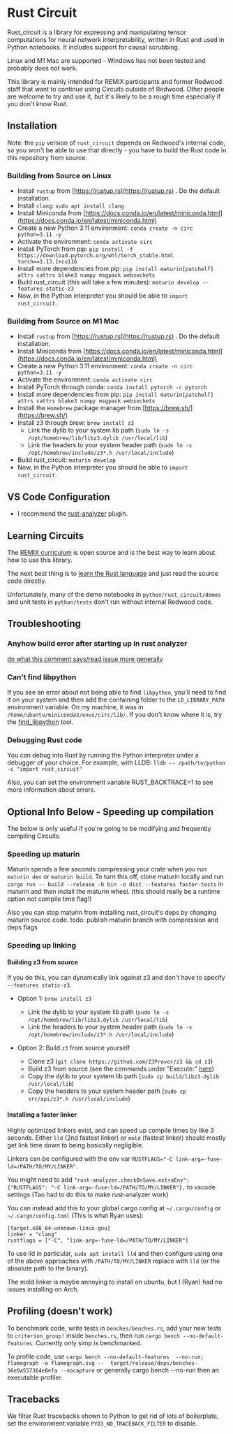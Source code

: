 # Rust Circuit

Rust_circuit is a library for expressing and manipulating tensor computations for neural network interpretability, written in Rust and used in Python notebooks. It includes support for causal scrubbing. 

Linux and M1 Mac are supported - Windows has not been tested and probably does not work.

This library is mainly intended for REMIX participants and former Redwood staff that want to continue using Circuits outside of Redwood. Other people are welcome to try and use it, but it's likely to be a rough time especially if you don't know Rust.

## Installation

Note: the `pip` version of `rust_circuit` depends on Redwood's internal code, so you won't be able to use that directly - you have to build the Rust code in this repository from source.

### Building from Source on Linux

- Install `rustup` from [https://rustup.rs](https://rustup.rs) . Do the default installation.
- Install `clang`: `sudo apt install clang`
- Install Miniconda from [https://docs.conda.io/en/latest/miniconda.html](https://docs.conda.io/en/latest/miniconda.html)
- Create a new Python 3.11 environment: `conda create -n circ python=3.11 -y`
- Activate the environment: `conda activate circ`
- Install PyTorch from pip:  `pip install -f https://download.pytorch.org/whl/torch_stable.html torch==1.13.1+cu116`
- Install more dependencies from pip: `pip install maturin[patchelf] attrs cattrs blake3 numpy msgpack websockets`
- Build rust_circuit (this will take a few minutes): `maturin develop --features static-z3`
- Now, in the Python interpreter you should be able to `import rust_circuit`.

### Building from Source on M1 Mac

- Install `rustup` from [https://rustup.rs](https://rustup.rs) . Do the default installation.
- Install Miniconda from [https://docs.conda.io/en/latest/miniconda.html](https://docs.conda.io/en/latest/miniconda.html)
- Create a new Python 3.11 environment: `conda create -n circ python=3.11 -y`
- Activate the environment: `conda activate circ`
- Install PyTorch through conda: `conda install pytorch -c pytorch`
- Install more dependencies from pip: `pip install maturin[patchelf] attrs cattrs blake3 numpy msgpack websockets`
- Install the `Homebrew` package manager from [https://brew.sh/](https://brew.sh/)
- Install z3 through brew: `brew install z3`
  - Link the dylib to your system lib path (`sudo ln -s /opt/homebrew/lib/libz3.dylib /usr/local/lib`)
  - Link the headers to your system header path (`sudo ln -s /opt/homebrew/include/z3*.h /usr/local/include`)
- Build rust_circuit: `maturin develop`
- Now, in the Python interpreter you should be able to `import rust_circuit`.

## VS Code Configuration

- I recommend the [rust-analyzer](https://marketplace.visualstudio.com/items?itemName=rust-lang.rust-analyzer) plugin.

## Learning Circuits

The [REMIX curriculum](https://github.com/redwoodresearch/remix_public) is open source and is the best way to learn about how to use this library.

The next best thing is to [learn the Rust language](https://doc.rust-lang.org/book/) and just read the source code directly. 

Unfortunately, many of the demo notebooks in `python/rust_circuit/demos` and unit tests in `python/tests` don't run without internal Redwood code.

## Troubleshooting

### Anyhow build error after starting up in rust analyzer

[do what this comment says/read issue more generally](https://github.com/dtolnay/anyhow/issues/250#issuecomment-1209629746)

### Can't find libpython

If you see an error about not being able to find `libpython`, you'll need to find it on your system and then add the containing folder to the `LD_LIBRARY_PATH` environment variable. On my machine, it was in `/home/ubuntu/miniconda3/envs/circ/lib/`. If you don't know where it is, try the [find_libpython](https://pypi.org/project/find-libpython/) tool.

### Debugging Rust code

You can debug into Rust by running the Python interpreter under a debugger of your choice. For example, with LLDB: `lldb -- /path/to/python -c "import rust_circuit"`

Also, you can set the environment variable RUST_BACKTRACE=1 to see more information about errors.

## Optional Info Below - Speeding up compilation

The below is only useful if you're going to be modifying and frequently compiling Circuits.

### Speeding up maturin

Maturin spends a few seconds compressing your crate when you run `maturin dev` or `maturin build`. To turn this off, clone maturin locally and run `cargo run -- build --release -b bin -o dist --features faster-tests` in maturin and then install the maturin wheel. (this should really be a runtime option not compile time flag!)

Also you can stop maturin from installing rust_circuit's deps by changing maturin source code. todo: publish maturin branch with compression and deps flags

### Speeding up linking

#### Building z3 from source

If you do this, you can dynamically link against z3 and don't have to specify `--features static-z3`.

- Option 1: `brew install z3`
  - Link the dylib to your system lib path (`sudo ln -s /opt/homebrew/lib/libz3.dylib /usr/local/lib`)
  - Link the headers to your system header path (`sudo ln -s /opt/homebrew/include/z3*.h /usr/local/include`)

- Option 2: Build `z3` from source yourself
  - Clone z3 (`git clone https://github.com/Z3Prover/z3 && cd z3`)
  - Build z3 from source (see the commands under "Execute:" [here](https://github.com/Z3Prover/z3#building-z3-using-make-and-gccclang))
  - Copy the dylib to your system lib path (`sudo cp build/libz3.dylib /usr/local/lib`)
  - Copy the headers to your system header path (`sudo cp src/api/z3*.h /usr/local/include`)

#### Installing a faster linker

Highly optimized linkers exist, and can speed up compile times by like 3 seconds. Either `lld` (2nd fastest linker) or `mold` (fastest linker) should mostly get link time down to being basically negligible.

Linkers can be configured with the env var `RUSTFLAGS="-C link-arg=-fuse-ld=/PATH/TO/MY/LINKER"`.

You might need to add `"rust-analyzer.checkOnSave.extraEnv": {"RUSTFLAGS": "-C link-arg=-fuse-ld=/PATH/TO/MY/LINKER"},` to vscode settings (Tao had to do this to make rust-analyzer work)

You can instead add this to your global cargo config at `~/.cargo/config` or `~/.cargo/config.toml` (This is what Ryan uses):

```
[target.x86_64-unknown-linux-gnu]
linker = "clang"
rustflags = ["-C", "link-arg=-fuse-ld=/PATH/TO/MY/LINKER"]
```

To use lld in particular,  `sudo apt install lld` and then configure using one
of the above approaches with `/PATH/TO/MY/LINKER` replace with `lld` (or the absolute path
to the binary).

The mold linker is maybe annoying to install on ubuntu, but I (Ryan) had no issues installing on Arch.

## Profiling (doesn't work)

To benchmark code, write tests in `benches/benches.rs`, add your new tests to `criterion_group!` inside `benches.rs`, then run `cargo bench --no-default-features`.
Currently only simp is benchmarked.

To profile code, use
`cargo bench --no-default-features  --no-run; flamegraph -o flamegraph.svg --  target/release/deps/benches-36e0a557364e8efa --nocapture`
or generally cargo bench --no-run then an executable profiler.

## Tracebacks

We filter Rust tracebacks shown to Python to get rid of lots of boilerplate, set the environment variable `PYO3_NO_TRACEBACK_FILTER` to disable.
